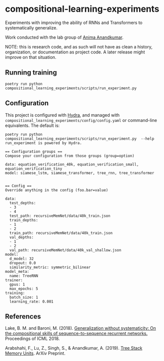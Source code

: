 # compositional-learning-experiments
Experiments with improving the ability of RNNs and Transformers to systematically generalize.

Work conducted with the lab group of [Anima Anandkumar](http://tensorlab.cms.caltech.edu/users/anima/).

NOTE: this is research code, and as such will not have as clean a history, organization, or documentation as project code.
A later release might improve on that situation.

## Running training

`poetry run python compositional_learning_experiments/scripts/run_experiment.py`

## Configuration

This project is configured with [Hydra](https://hydra.cc/), and managed with `compositional_learning_experiments/config/config.yaml` or command-line equivalents.
The default is:
```
poetry run python compositional_learning_experiments/scripts/run_experiment.py  --help
run_experiment is powered by Hydra.

== Configuration groups ==
Compose your configuration from those groups (group=option)

data: equation_verification_40k, equation_verification_small, equation_verification_tiny
model: siamese_lstm, siamese_transformer, tree_rnn, tree_transformer


== Config ==
Override anything in the config (foo.bar=value)

data:
  test_depths:
  - 3
  - 4
  test_path: recursiveMemNet/data/40k_train.json
  train_depths:
  - 1
  - 2
  train_path: recursiveMemNet/data/40k_train.json
  val_depths:
  - 1
  - 2
  val_path: recursiveMemNet/data/40k_val_shallow.json
model:
  d_model: 32
  dropout: 0.0
  similarity_metric: symmetric_bilinear
model_meta:
  name: TreeRNN
trainer:
  gpus: 1
  max_epochs: 5
training:
  batch_size: 1
  learning_rate: 0.001
```


## References
Lake, B. M. and Baroni, M. (2018). [Generalization without systematicity: On the compositional skills of sequence-to-sequence recurrent networks.](https://arxiv.org/abs/1711.00350) Proceedings of ICML 2018.

Arabshahi, F., Lu, Z., Singh, S., &amp; Anandkumar, A. (2019). [Tree Stack Memory Units](https://arxiv.org/abs/1911.01545). ArXiv Preprint.
